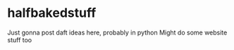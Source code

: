 # halfbakedstuff

Just gonna post daft ideas here, probably in python
Might do some website stuff too
